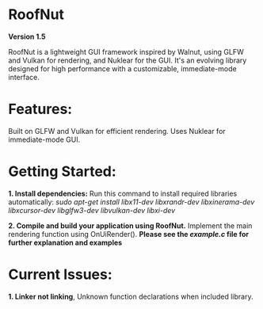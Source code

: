 # RoofNut

**Version 1.5**

RoofNut is a lightweight GUI framework inspired by Walnut, using GLFW and Vulkan for rendering, and Nuklear for the GUI. It's an evolving library designed for high performance with a customizable, immediate-mode interface.

# Features:
Built on GLFW and Vulkan for efficient rendering.
Uses Nuklear for immediate-mode GUI.
# Getting Started:

**1. Install dependencies:**
Run this command to install required libraries automatically:
*sudo apt-get install libx11-dev libxrandr-dev libxinerama-dev libxcursor-dev libglfw3-dev libvulkan-dev libxi-dev*


**2. Compile and build your application using RoofNut.**
Implement the main rendering function using OnUiRender().
**Please see the *example.c* file for further explanation and examples**


# Current Issues:

**1. Linker not linking**, Unknown function declarations when included library.



